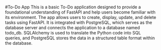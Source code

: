 #T o - D o   A p p 
This is a basic To-Do application designed to provide a foundational understanding of FastAPI and help users become familiar with its environment. 
The app allows users to create, display, update, and delete tasks using FastAPI. 
It is integrated with PostgreSQL, which serves as the database server and connects the application to a database named todo_db. SQLAlchemy is used to translate the Python code into SQL queries, and PostgreSQL stores the data in a structured table format within the database.
